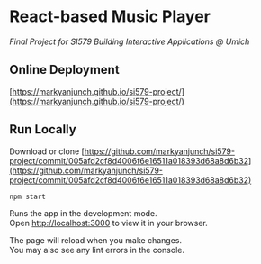 # React-based Music Player
*Final Project for SI579 Building Interactive Applications @ Umich*

## Online Deployment
[https://markyanjunch.github.io/si579-project/](https://markyanjunch.github.io/si579-project/)

## Run Locally
Download or clone [https://github.com/markyanjunch/si579-project/commit/005afd2cf8d4006f6e16511a018393d68a8d6b32](https://github.com/markyanjunch/si579-project/commit/005afd2cf8d4006f6e16511a018393d68a8d6b32)

`npm start`

Runs the app in the development mode.\
Open [http://localhost:3000](http://localhost:3000) to view it in your browser.  

The page will reload when you make changes.\
You may also see any lint errors in the console.
